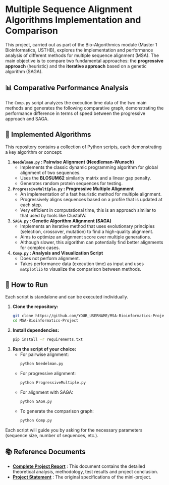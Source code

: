 # Multiple Sequence Alignment Algorithms Implementation and Comparison
This project, carried out as part of the Bio-Algorithmics module (Master 1 Bioinformatics, USTHB), explores the implementation and performance analysis of different methods for multiple sequence alignment (MSA).
The main objective is to compare two fundamental approaches: the **progressive approach** (heuristic) and the **iterative approach** based on a genetic algorithm (SAGA).
## 📊 Comparative Performance Analysis
The `Comp.py` script analyzes the execution time data of the two main methods and generates the following comparative graph, demonstrating the performance difference in terms of speed between the progressive approach and SAGA.
## 🤖 Implemented Algorithms
This repository contains a collection of Python scripts, each demonstrating a key algorithm or concept:
1.  **`Needelman.py` : Pairwise Alignment (Needleman-Wunsch)**
    - Implements the classic dynamic programming algorithm for global alignment of two sequences.
    - Uses the **BLOSUM62** similarity matrix and a linear gap penalty.
    - Generates random protein sequences for testing.
2.  **`ProgressiveMultiple.py` : Progressive Multiple Alignment**
    - An implementation of a fast heuristic method for multiple alignment.
    - Progressively aligns sequences based on a profile that is updated at each step.
    - Very efficient in computational time, this is an approach similar to that used by tools like ClustalW.
3.  **`SAGA.py` : Genetic Algorithm Alignment (SAGA)**
    - Implements an iterative method that uses evolutionary principles (selection, crossover, mutation) to find a high-quality alignment.
    - Aims to optimize an alignment score over multiple generations.
    - Although slower, this algorithm can potentially find better alignments for complex cases.
4.  **`Comp.py` : Analysis and Visualization Script**
    - Does not perform alignment.
    - Takes performance data (execution time) as input and uses `matplotlib` to visualize the comparison between methods.
## 🚀 How to Run
Each script is standalone and can be executed individually.
1.  **Clone the repository:**
    ```bash
    git clone https://github.com/YOUR_USERNAME/MSA-Bioinformatics-Project.git
    cd MSA-Bioinformatics-Project
    ```
2.  **Install dependencies:**
    ```bash
    pip install -r requirements.txt
    ```
3.  **Run the script of your choice:**
    - For pairwise alignment:
      ```bash
      python Needelman.py
      ```
    - For progressive alignment:
      ```bash
      python ProgressiveMultiple.py
      ```
    - For alignment with SAGA:
      ```bash
      python SAGA.py
      ```
    - To generate the comparison graph:
      ```bash
      python Comp.py
      ```
Each script will guide you by asking for the necessary parameters (sequence size, number of sequences, etc.).
## 📚 Reference Documents
- **[Complete Project Report](./rapport_alignement_multiple.pdf)** : This document contains the detailed theoretical analysis, methodology, test results and project conclusion.
- **[Project Statement](./enonce_projet.pdf)** : The original specifications of the mini-project.
